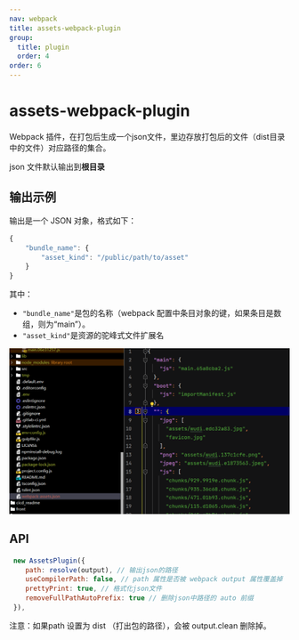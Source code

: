 ```yaml
---
nav: webpack
title: assets-webpack-plugin
group:
  title: plugin
  order: 4
order: 6
---
```


# assets-webpack-plugin

Webpack 插件，在打包后生成一个json文件，里边存放打包后的文件（dist目录中的文件）对应路径的集合。

json 文件默认输出到**根目录**

## 输出示例

输出是一个 JSON 对象，格式如下：

```js
{
    "bundle_name": {
        "asset_kind": "/public/path/to/asset"
    }
}
```

其中：

- `"bundle_name"`是包的名称（webpack 配置中条目对象的键，如果条目是数组，则为“main”）。
- `"asset_kind"`是资源的驼峰式文件扩展名

![image-20231119101444318](./webpack-plugin.assets/image-20231119101444318.png)

## API

```js
 new AssetsPlugin({
    path: resolve(output), // 输出json的路径
    useCompilerPath: false, // path 属性是否被 webpack output 属性覆盖掉
    prettyPrint: true, // 格式化json文件
    removeFullPathAutoPrefix: true // 删除json中路径的 auto 前缀
 }),
```

注意：如果path 设置为 dist （打出包的路径），会被 output.clean 删除掉。
